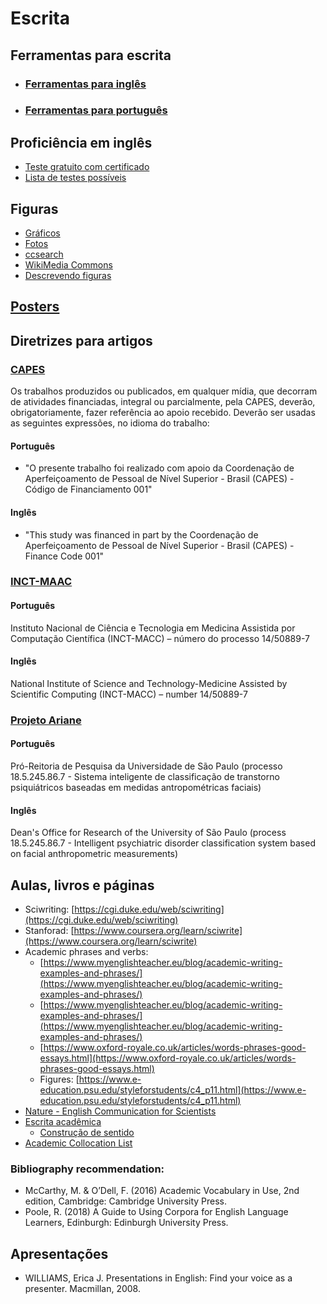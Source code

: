 Escrita
=========

Ferramentas para escrita
------------------------
* ### [Ferramentas para inglês](escrita-ferramentas-en)
* ### [Ferramentas para português](escrita-ferramentas-br)

Proficiência em inglês
------------------------
* [Teste gratuito com certificado](https://www.efset.org/english-certificate/)
* [Lista de testes possíveis](https://en.wikipedia.org/wiki/Common_European_Framework_of_Reference_for_Languages#Language-specific_scales)


Figuras
------------------------
* [Gráficos](https://www.highcharts.com/demo)
* [Fotos](https://www.pexels.com/)
* [ccsearch](https://ccsearch.creativecommons.org/)
* [WikiMedia Commons](https://commons.wikimedia.org/wiki/Main_Page)
* [Descrevendo figuras](http://yuhaozhu.com/blog/explain-figure/)


[Posters](poster)
------------------------


Diretrizes para artigos
-----------------------

### [CAPES](http://www.in.gov.br/materia/-/asset_publisher/Kujrw0TZC2Mb/content/id/39729251/do1-2018-09-05-portaria-n-206-de-4-de-setembro-de-2018-39729135)

Os trabalhos produzidos ou publicados, em qualquer mídia, que decorram de atividades financiadas, integral ou parcialmente, pela CAPES, deverão, obrigatoriamente, fazer referência ao apoio recebido. Deverão ser usadas as seguintes expressões, no idioma do trabalho:

#### Português
* "O presente trabalho foi realizado com apoio da Coordenação de Aperfeiçoamento de Pessoal de Nível Superior - Brasil (CAPES) - Código de Financiamento 001"

#### Inglês
* "This study was financed in part by the Coordenação de Aperfeiçoamento de Pessoal de Nível Superior - Brasil (CAPES) - Finance Code 001"

### [INCT-MAAC](https://bv.fapesp.br/pt/auxilios/96965/inct-2014-em-medicina-assistida-por-computacao-cientifica-inct-macc/)

#### Português
Instituto Nacional de Ciência e Tecnologia em Medicina Assistida por Computação Científica (INCT-MACC) – número do processo 14/50889-7

#### Inglês
National Institute of Science and Technology-Medicine Assisted by Scientific Computing (INCT-MACC) – number 14/50889-7

### [Projeto Ariane](https://prp.usp.br/wp-content/uploads/Of.Circ-004_2019.pdf)

#### Português
Pró-Reitoria de Pesquisa da Universidade de São Paulo (processo 18.5.245.86.7 - Sistema inteligente de classificação de transtorno psiquiátricos baseadas em medidas antropométricas faciais)

#### Inglês
Dean's Office for Research of the University of São Paulo (process 18.5.245.86.7 - Intelligent psychiatric disorder classification system based on facial anthropometric measurements)

Aulas, livros e páginas
--------------

*   Sciwriting: [https://cgi.duke.edu/web/sciwriting](https://cgi.duke.edu/web/sciwriting)
*  Stanforad: [https://www.coursera.org/learn/sciwrite](https://www.coursera.org/learn/sciwrite)
*   Academic phrases and verbs:
	*   [https://www.myenglishteacher.eu/blog/academic-writing-examples-and-phrases/](https://www.myenglishteacher.eu/blog/academic-writing-examples-and-phrases/)
	*   [https://www.myenglishteacher.eu/blog/academic-writing-examples-and-phrases/](https://www.myenglishteacher.eu/blog/academic-writing-examples-and-phrases/)
	*   [https://www.oxford-royale.co.uk/articles/words-phrases-good-essays.html](https://www.oxford-royale.co.uk/articles/words-phrases-good-essays.html)
	* Figures: [https://www.e-education.psu.edu/styleforstudents/c4_p11.html](https://www.e-education.psu.edu/styleforstudents/c4_p11.html)
* [Nature - English Communication for Scientists](https://www.nature.com/scitable/ebooks/english-communication-for-scientists-14053993/contents/)
* [Escrita acadêmica](https://www.escritaacademica.com/)
	* [Construção de sentido](https://www.escritaacademica.com/topicos/construcao-de-sentido/)
* [Academic Collocation List](https://www.eapfoundation.com/vocab/academic/acl/)

### Bibliography recommendation:
* McCarthy, M. & O’Dell, F. (2016) Academic Vocabulary in Use, 2nd edition, Cambridge: Cambridge University Press.
* Poole, R. (2018) A Guide to Using Corpora for English Language Learners, Edinburgh: Edinburgh University Press.


Apresentações
-------------

*   WILLIAMS, Erica J. Presentations in English: Find your voice as a presenter. Macmillan, 2008.

